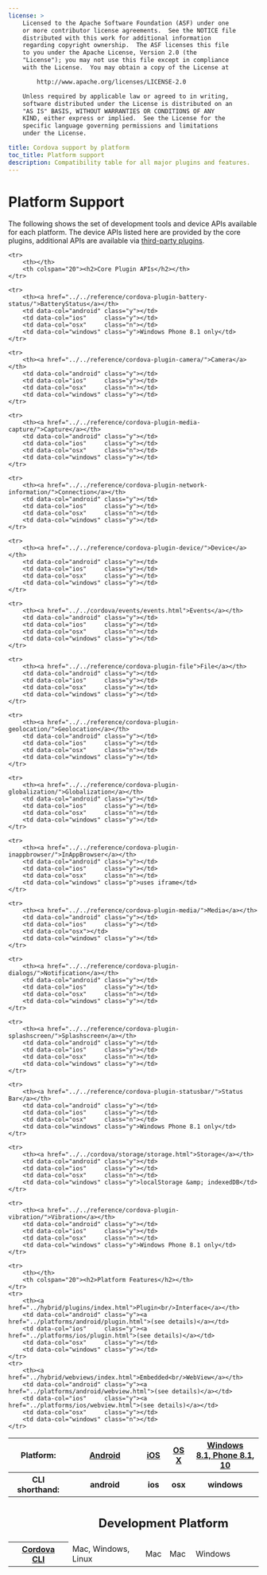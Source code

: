 ```yaml
---
license: >
    Licensed to the Apache Software Foundation (ASF) under one
    or more contributor license agreements.  See the NOTICE file
    distributed with this work for additional information
    regarding copyright ownership.  The ASF licenses this file
    to you under the Apache License, Version 2.0 (the
    "License"); you may not use this file except in compliance
    with the License.  You may obtain a copy of the License at

        http://www.apache.org/licenses/LICENSE-2.0

    Unless required by applicable law or agreed to in writing,
    software distributed under the License is distributed on an
    "AS IS" BASIS, WITHOUT WARRANTIES OR CONDITIONS OF ANY
    KIND, either express or implied.  See the License for the
    specific language governing permissions and limitations
    under the License.

title: Cordova support by platform
toc_title: Platform support
description: Compatibility table for all major plugins and features.
---
```


# Platform Support

The following shows the set of development tools and device APIs
available for each platform. The device APIs listed here are provided by
the core plugins, additional APIs are available via
[third-party plugins](http://plugins.cordova.io).

<!-- START HTML -->

<table class="compat" width="100%">

<thead>
    <tr>
        <th>Platform:</th>
        <th><a href="../platforms/android/index.html">Android</a></th>
        <th><a href="../platforms/ios/index.html">iOS</a></th>
        <th><a href="../platforms/osx/index.html">OS X</a></th>
        <th><a href="../platforms/windows/index.html">Windows<br>8.1, Phone 8.1, 10</a></th>
    </tr>
    <tr>
        <th>CLI shorthand:</th>
        <th>android</th>
        <th>ios</th>
        <th>osx</th>
        <th>windows</th>
    </tr>

</thead>

<tbody>
    <tr>
        <th></th>
        <th colspan="20"><h2>Development Platform</h2></th>
    </tr>
    <tr>
        <th><a href="../cli/index.html">Cordova<br/>CLI</a></th>
        <td data-col="android" class="y">Mac, Windows, Linux</td>
        <td data-col="ios"     class="y">Mac</td>
        <td data-col="osx"     class="y">Mac</td>
        <td data-col="windows" class="y">Windows</td>
    </tr>

    <tr>
        <th></th>
        <th colspan="20"><h2>Core Plugin APIs</h2></th>
    </tr>

    <tr>
        <th><a href="../../reference/cordova-plugin-battery-status/">BatteryStatus</a></th>
        <td data-col="android" class="y"></td>
        <td data-col="ios"     class="y"></td>
        <td data-col="osx"     class="n"></td>
        <td data-col="windows" class="y">Windows Phone 8.1 only</td>
    </tr>

    <tr>
        <th><a href="../../reference/cordova-plugin-camera/">Camera</a></th>
        <td data-col="android" class="y"></td>
        <td data-col="ios"     class="y"></td>
        <td data-col="osx"     class="n"></td>
        <td data-col="windows" class="y"></td>
    </tr>

    <tr>
        <th><a href="../../reference/cordova-plugin-media-capture/">Capture</a></th>
        <td data-col="android" class="y"></td>
        <td data-col="ios"     class="y"></td>
        <td data-col="osx"     class="n"></td>
        <td data-col="windows" class="y"></td>
    </tr>

    <tr>
        <th><a href="../../reference/cordova-plugin-network-information/">Connection</a></th>
        <td data-col="android" class="y"></td>
        <td data-col="ios"     class="y"></td>
        <td data-col="osx"     class="n"></td>
        <td data-col="windows" class="y"></td>
    </tr>

    <tr>
        <th><a href="../../reference/cordova-plugin-device/">Device</a></th>
        <td data-col="android" class="y"></td>
        <td data-col="ios"     class="y"></td>
        <td data-col="osx"     class="y"></td>
        <td data-col="windows" class="y"></td>
    </tr>

    <tr>
        <th><a href="../../cordova/events/events.html">Events</a></th>
        <td data-col="android" class="y"></td>
        <td data-col="ios"     class="y"></td>
        <td data-col="osx"     class="n"></td>
        <td data-col="windows" class="y"></td>
    </tr>

    <tr>
        <th><a href="../../reference/cordova-plugin-file">File</a></th>
        <td data-col="android" class="y"></td>
        <td data-col="ios"     class="y"></td>
        <td data-col="osx"     class="y"></td>
        <td data-col="windows" class="y"></td>
    </tr>

    <tr>
        <th><a href="../../reference/cordova-plugin-geolocation/">Geolocation</a></th>
        <td data-col="android" class="y"></td>
        <td data-col="ios"     class="y"></td>
        <td data-col="osx"     class="n"></td>
        <td data-col="windows" class="y"></td>
    </tr>

    <tr>
        <th><a href="../../reference/cordova-plugin-globalization/">Globalization</a></th>
        <td data-col="android" class="y"></td>
        <td data-col="ios"     class="y"></td>
        <td data-col="osx"     class="n"></td>
        <td data-col="windows" class="y"></td>
    </tr>

    <tr>
        <th><a href="../../reference/cordova-plugin-inappbrowser/">InAppBrowser</a></th>
        <td data-col="android" class="y"></td>
        <td data-col="ios"     class="y"></td>
        <td data-col="osx"     class="n"></td>
        <td data-col="windows" class="p">uses iframe</td>
    </tr>

    <tr>
        <th><a href="../../reference/cordova-plugin-media/">Media</a></th>
        <td data-col="android" class="y"></td>
        <td data-col="ios"     class="y"></td>
        <td data-col="osx"></td>
        <td data-col="windows" class="y"></td>
    </tr>

    <tr>
        <th><a href="../../reference/cordova-plugin-dialogs/">Notification</a></th>
        <td data-col="android" class="y"></td>
        <td data-col="ios"     class="y"></td>
        <td data-col="osx"     class="n"></td>
        <td data-col="windows" class="y"></td>
    </tr>

    <tr>
        <th><a href="../../reference/cordova-plugin-splashscreen/">Splashscreen</a></th>
        <td data-col="android" class="y"></td>
        <td data-col="ios"     class="y"></td>
        <td data-col="osx"     class="n"></td>
        <td data-col="windows" class="y"></td>
    </tr>

    <tr>
        <th><a href="../../reference/cordova-plugin-statusbar/">Status Bar</a></th>
        <td data-col="android" class="y"></td>
        <td data-col="ios"     class="y"></td>
        <td data-col="osx"     class="n"></td>
        <td data-col="windows" class="y">Windows Phone 8.1 only</td>
    </tr>

    <tr>
        <th><a href="../../cordova/storage/storage.html">Storage</a></th>
        <td data-col="android" class="y"></td>
        <td data-col="ios"     class="y"></td>
        <td data-col="osx"     class="n"></td>
        <td data-col="windows" class="y">localStorage &amp; indexedDB</td>
    </tr>

    <tr>
        <th><a href="../../reference/cordova-plugin-vibration/">Vibration</a></th>
        <td data-col="android" class="y"></td>
        <td data-col="ios"     class="y"></td>
        <td data-col="osx"     class="n"></td>
        <td data-col="windows" class="y">Windows Phone 8.1 only</td>
    </tr>

    <tr>
        <th></th>
        <th colspan="20"><h2>Platform Features</h2></th>
    </tr>
    <tr>
        <th><a href="../hybrid/plugins/index.html">Plugin<br/>Interface</a></th>
        <td data-col="android" class="y"><a href="../platforms/android/plugin.html">(see details)</a></td>
        <td data-col="ios"     class="y"><a href="../platforms/ios/plugin.html">(see details)</a></td>
        <td data-col="osx"     class="y"></td>
        <td data-col="windows" class="y"></td>
    </tr>
    <tr>
        <th><a href="../hybrid/webviews/index.html">Embedded<br/>WebView</a></th>
        <td data-col="android" class="y"><a href="../platforms/android/webview.html">(see details)</a></td>
        <td data-col="ios"     class="y"><a href="../platforms/ios/webview.html">(see details)</a></td>
        <td data-col="osx"     class="y"></td>
        <td data-col="windows" class="n"></td>
    </tr>
</tbody>
</table>

<!-- END HTML -->

